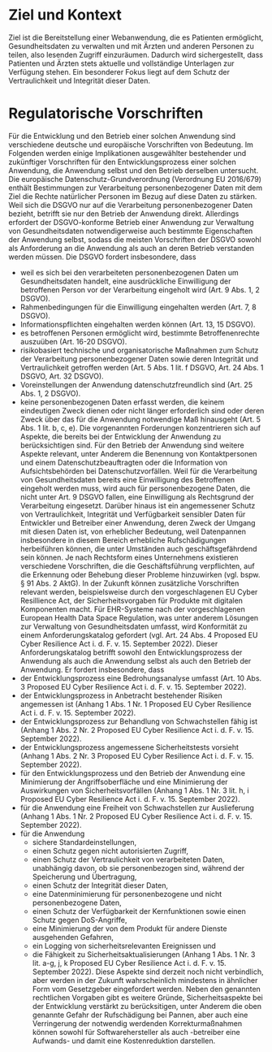 # Ziel und Kontext
Ziel ist die Bereitstellung einer Webanwendung, die es Patienten ermöglicht, Gesundheitsdaten zu verwalten und mit Ärzten und anderen Personen zu teilen, also lesenden Zugriff einzuräumen. Dadurch wird sichergestellt, dass Patienten und Ärzten stets aktuelle und vollständige Unterlagen zur Verfügung stehen. Ein besonderer Fokus liegt auf dem Schutz der Vertraulichkeit und Integrität dieser Daten.

# Regulatorische Vorschriften
Für die Entwicklung und den Betrieb einer solchen Anwendung sind verschiedene deutsche und europäische Vorschriften von Bedeutung. Im Folgenden werden einige Implikationen ausgewählter bestehender und zukünftiger Vorschriften für den Entwicklungsprozess einer solchen Anwendung, die Anwendung selbst und den Betrieb derselben untersucht.
Die europäische Datenschutz-Grundverordnung (Verordnung EU 2016/679) enthält Bestimmungen zur Verarbeitung personenbezogener Daten mit dem Ziel die Rechte natürlicher Personen im Bezug auf diese Daten zu stärken. Weil sich die DSGVO nur auf die Verarbeitung personenbezogener Daten bezieht, betrifft sie nur den Betrieb der Anwendung direkt. Allerdings erfordert der DSGVO-konforme Betrieb einer Anwendung zur Verwaltung von Gesundheitsdaten notwendigerweise auch bestimmte Eigenschaften der Anwendung selbst, sodass die meisten Vorschriften der DSGVO sowohl als Anforderung an die Anwendung als auch an deren Betrieb verstanden werden müssen. Die DSGVO fordert insbesondere, dass
- weil es sich bei den verarbeiteten personenbezogenen Daten um Gesundheitsdaten handelt, eine ausdrückliche Einwilligung der betroffenen Person vor der Verarbeitung eingeholt wird (Art. 9 Abs. 1, 2 DSGVO).
- Rahmenbedingungen für die Einwilligung eingehalten werden (Art. 7, 8 DSGVO).
- Informationspflichten eingehalten werden können (Art. 13, 15 DSGVO).
- es betroffenen Personen ermöglicht wird, bestimmte Betroffenenrechte auszuüben (Art. 16-20 DSGVO).
- risikobasiert technische und organisatorische Maßnahmen zum Schutz der Verarbeitung personenbezogener Daten sowie deren Integrität und Vertraulichkeit getroffen werden (Art. 5 Abs. 1 lit. f DSGVO, Art. 24 Abs. 1 DSGVO, Art. 32 DSGVO).
- Voreinstellungen der Anwendung datenschutzfreundlich sind (Art. 25 Abs. 1, 2 DSGVO).
- keine personenbezogenen Daten erfasst werden, die keinem eindeutigen Zweck dienen oder nicht länger erforderlich sind oder deren Zweck über das für die Anwendung notwendige Maß hinausgeht (Art. 5 Abs. 1 lit. b, c, e).
Die vorgenannten Forderungen konzentrieren sich auf Aspekte, die bereits bei der Entwicklung der Anwendung zu berücksichtigen sind. Für den Betrieb der Anwendung sind weitere Aspekte relevant, unter Anderem die Benennung von Kontaktpersonen und einem Datenschutzbeauftragten oder die Information von Aufsichtsbehörden bei Datenschutzvorfällen.
Weil für die Verarbeitung von Gesundheitsdaten bereits eine Einwilligung des Betroffenen eingeholt werden muss, wird auch für personenbezogene Daten, die nicht unter Art. 9 DSGVO fallen, eine Einwilligung als Rechtsgrund der Verarbeitung eingesetzt.
Darüber hinaus ist ein angemessener Schutz von Vertraulichkeit, Integrität und Verfügbarkeit sensibler Daten für Entwickler und Betreiber einer Anwendung, deren Zweck der Umgang mit diesen Daten ist, von erheblicher Bedeutung, weil Datenpannen insbesondere in diesem Bereich erhebliche Rufschädigungen herbeiführen können, die unter Umständen auch geschäftsgefährdend sein können. Je nach Rechtsform eines Unternehmens existieren verschiedene Vorschriften, die die Geschäftsführung verpflichten, auf die Erkennung oder Behebung dieser Probleme hinzuwirken (vgl. bspw. § 91 Abs. 2 AktG).
In der Zukunft können zusätzliche Vorschriften relevant werden, beispielsweise durch den vorgeschlagenen EU Cyber Resillience Act, der Sicherheitsvorgaben für Produkte mit digitalen Komponenten macht. Für EHR-Systeme nach der vorgeschlagenen European Health Data Space Regulation, was unter anderem Lösungen zur Verwaltung von Gesundheitsdaten umfasst, wird Konformität zu einem Anforderungskatalog gefordert (vgl. Art. 24 Abs. 4 Proposed EU Cyber Resilience Act i. d. F. v. 15. September 2022). Dieser Anforderungskatalog betrifft sowohl den Entwicklungsprozess der Anwendung als auch die Anwendung selbst als auch den Betrieb der Anwendung. Er fordert insbesondere, dass
- der Entwicklungsprozess eine Bedrohungsanalyse umfasst (Art. 10 Abs. 3 Proposed EU Cyber Resilience Act i. d. F. v. 15. September 2022).
- der Entwicklungsprozess in Anbetracht bestehender Risiken angemessen ist (Anhang 1 Abs. 1 Nr. 1 Proposed EU Cyber Resilience Act i. d. F. v. 15. September 2022).
- der Entwicklungsprozess zur Behandlung von Schwachstellen fähig ist (Anhang 1 Abs. 2 Nr. 2 Proposed EU Cyber Resilience Act i. d. F. v. 15. September 2022).
- der Entwicklungsprozess angemessene Sicherheitstests vorsieht (Anhang 1 Abs. 2 Nr. 3 Proposed EU Cyber Resilience Act i. d. F. v. 15. September 2022).
- für den Entwicklungsprozess und den Betrieb der Anwendung eine Minimierung der Angriffsoberfläche und eine Minimierung der Auswirkungen von Sicherheitsvorfällen (Anhang 1 Abs. 1 Nr. 3 lit. h, i Proposed EU Cyber Resilience Act i. d. F. v. 15. September 2022).
- für die Anwendung eine Freiheit von Schwachstellen zur Auslieferung (Anhang 1 Abs. 1 Nr. 2 Proposed EU Cyber Resilience Act i. d. F. v. 15. September 2022).
- für die Anwendung
	- sichere Standardeinstellungen,
	- einen Schutz gegen nicht autorisierten Zugriff,
	- einen Schutz der Vertraulichkeit von verarbeiteten Daten, unabhängig davon, ob sie personenbezogen sind, während der Speicherung und Übertragung,
	- einen Schutz der Integrität dieser Daten,
	- eine Datenminimierung für personenbezogene und nicht personenbezogene Daten,
	- einen Schutz der Verfügbarkeit der Kernfunktionen sowie einen Schutz gegen DoS-Angriffe,
	- eine Minimierung der von dem Produkt für andere Dienste ausgehenden Gefahren,
	- ein Logging von sicherheitsrelevanten Ereignissen und
	- die Fähigkeit zu Sicherheitsaktualisierungen (Anhang 1 Abs. 1 Nr. 3 lit. a-g, j, k Proposed EU Cyber Resilience Act i. d. F. v. 15. September 2022).
Diese Aspekte sind derzeit noch nicht verbindlich, aber werden in der Zukunft wahrscheinlich mindestens in ähnlicher Form vom Gesetzgeber eingefordert werden. Neben den genannten rechtlichen Vorgaben gibt es weitere Gründe, Sicherheitsaspekte bei der Entwicklung verstärkt zu berücksitigen, unter Anderem die oben genannte Gefahr der Rufschädigung bei Pannen, aber auch eine Verringerung der notwendig werdenden Korrekturmaßnahmen können sowohl für Softwarehersteller als auch -betreiber eine Aufwands- und damit eine Kostenreduktion darstellen.
